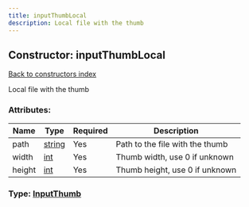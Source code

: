 ```yaml
---
title: inputThumbLocal
description: Local file with the thumb
---
```

## Constructor: inputThumbLocal  
[Back to constructors index](index.md)



Local file with the thumb

### Attributes:

| Name     |    Type       | Required | Description |
|----------|---------------|----------|-------------|
|path|[string](../types/string.md) | Yes|Path to the file with the thumb|
|width|[int](../types/int.md) | Yes|Thumb width, use 0 if unknown|
|height|[int](../types/int.md) | Yes|Thumb height, use 0 if unknown|



### Type: [InputThumb](../types/InputThumb.md)


